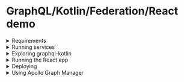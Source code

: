 # GraphQL/Kotlin/Federation/React demo

<details>
  <summary>Requirements</summary>

* Docker
* Java
* Node
* Yarn

</details>

<details>
  <summary>Running services</summary>

```sh
./bin/run-all
```

Visit [localhost:4000/graphql](http://localhost:4000/graphql) to explore the entire federated graph.

Open [localhost:8081/playground](http://localhost:8081/playground), [localhost:8082/playground](http://localhost:8082/playground), or [localhost:8083/playground](http://localhost:8083/playground) to explore each service directly.
</details>

<details>
  <summary>Exploring graphql-kotlin</summary>

* [Read the official docs](https://expediagroup.github.io/graphql-kotlin/docs/getting-started.html)
* Edit `graphql-kotlin-demo/src/main/kotlin/com/example/Application.kt`.
* Run the app:
    ```sh
    ./gradlew :graphql-kotlin-demo:bootRun
    ```
    (Or import the entire project in Intellij and use the "Run" button.)
</details>

<details>
  <summary>Running the React app</summary>

```sh
cd app
yarn install
yarn codegen:watch # in one terminal
yarn start # in another terminal
```

Visit [http://localhost:3000](http://localhost:3000)
</details>

<details>
  <summary>Deploying</summary>

Deploying the services requires my heroku login, so that's not available.

Explore the graph on the Internet [here](https://young-plains-37812.herokuapp.com/graphql). (It might be slow if the dynos went to sleep).
</details>

<details>
  <summary>Using Apollo Graph Manager</summary>

Pushing new service definitions to AGM requires an API key for the `square-lunchnlearn-mar2020` graph.

Visit [go/graphql-login](https://go/graphql-login) to view service definitions, graph usage, error rates, and latency metrics.
</details>

